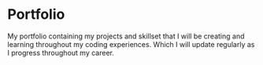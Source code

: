 # Portfolio

My portfolio containing my projects and skillset that I will be creating and learning throughout my coding experiences. 
Which I will update regularly as I progress throughout my career. 
